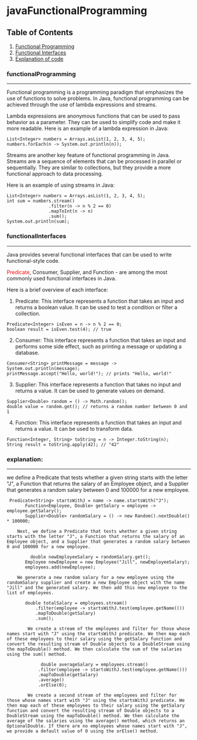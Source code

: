 # javaFunctionalProgramming

  ## Table of Contents
1. [Functional Programming](#functionalProgramming)
2. [Functional Interfaces](#functionalInterfaces)
3. [Explanation of code](#explanation)

### functionalProgramming
***
Functional programming is a programming paradigm that emphasizes the use of functions to solve problems. In Java, functional programming can be achieved through the use of lambda expressions and streams.

Lambda expressions are anonymous functions that can be used to pass behavior as a parameter. They can be used to simplify code and make it more readable. Here is an example of a lambda expression in Java:
```
List<Integer> numbers = Arrays.asList(1, 2, 3, 4, 5);
numbers.forEach(n -> System.out.println(n));
```
Streams are another key feature of functional programming in Java. Streams are a sequence of elements that can be processed in parallel or sequentially. They are similar to collections, but they provide a more functional approach to data processing.

Here is an example of using streams in Java:
```
List<Integer> numbers = Arrays.asList(1, 2, 3, 4, 5);
int sum = numbers.stream()
                .filter(n -> n % 2 == 0)
                .mapToInt(n -> n)
                .sum();
System.out.println(sum);
```
### functionalInterfaces
***
 Java provides several functional interfaces that can be used to write functional-style code. 
 
 <span style="color:red;">Predicate</span>, Consumer, Supplier, and Function - are among the most commonly used functional interfaces in Java.

Here is a brief overview of each interface:

1. Predicate: This interface represents a function that takes an input and returns a boolean value. It can be used to test a condition or filter a collection.
```
Predicate<Integer> isEven = n -> n % 2 == 0;
boolean result = isEven.test(4); // true
```
2. Consumer: This interface represents a function that takes an input and performs some side effect, such as printing a message or updating a database.
```
Consumer<String> printMessage = message -> System.out.println(message);
printMessage.accept("Hello, world!"); // prints "Hello, world!"
```
3. Supplier: This interface represents a function that takes no input and returns a value. It can be used to generate values on demand.
```
Supplier<Double> random = () -> Math.random();
double value = random.get(); // returns a random number between 0 and 1
```
4. Function: This interface represents a function that takes an input and returns a value. It can be used to transform data.
```
Function<Integer, String> toString = n -> Integer.toString(n);
String result = toString.apply(42); // "42"
```
### explanation:
***
 we define a Predicate that tests whether a given string starts with the letter "J", a Function that returns the salary of an Employee object, and a Supplier that generates a random salary between 0 and 100000 for a new employee.
 ```
  Predicate<String> startsWithJ = name -> name.startsWith("J");
        Function<Employee, Double> getSalary = employee -> employee.getSalary();
        Supplier<Double> randomSalary = () -> new Random().nextDouble() * 100000;
  ```     
        Next, we define a Predicate that tests whether a given string starts with the letter "J", a Function that returns the salary of an Employee object, and a Supplier that generates a random salary between 0 and 100000 for a new employee.
 ```  
          double newEmployeeSalary = randomSalary.get();
        Employee newEmployee = new Employee("Jill", newEmployeeSalary);
        employees.add(newEmployee);
 ```
       
        We generate a new random salary for a new employee using the randomSalary supplier and create a new Employee object with the name "Jill" and the generated salary. We then add this new employee to the list of employees.
 ```
        double totalSalary = employees.stream()
            .filter(employee -> startsWithJ.test(employee.getName()))
            .mapToDouble(getSalary)
            .sum();
```     
            We create a stream of the employees and filter for those whose names start with "J" using the startsWithJ predicate. We then map each of these employees to their salary using the getSalary function and convert the resulting stream of Double objects to a DoubleStream using the mapToDouble() method. We then calculate the sum of the salaries using the sum() method.
```
             double averageSalary = employees.stream()
            .filter(employee -> startsWithJ.test(employee.getName()))
            .mapToDouble(getSalary)
            .average()
            .orElse(0);
```   
            We create a second stream of the employees and filter for those whose names start with "J" using the startsWithJ predicate. We then map each of these employees to their salary using the getSalary function and convert the resulting stream of Double objects to a DoubleStream using the mapToDouble() method. We then calculate the average of the salaries using the average() method, which returns an OptionalDouble. If there are no employees whose names start with "J", we provide a default value of 0 using the orElse() method.
            
            
 
